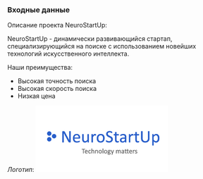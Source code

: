 ### Входные данные

Описание проекта NeuroStartUp:

 NeuroStartUp - динамически развивающийся стартап, специализирующийся на поиске с использованием новейших технологий искусственного интеллекта.
 
 Наши преимущества:
 * Высокая точность поиска
 * Высокая скорость поиска
 * Низкая цена


_Логотип_:
![](NeuroStartUp.png)